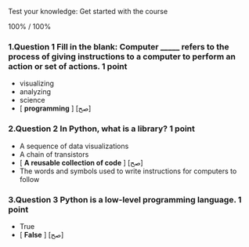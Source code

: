 Test your knowledge: Get started with the course

100% / 100%


### 1.Question 1 Fill in the blank: Computer _____ refers to the process of giving instructions to a computer to perform an action or set of actions. 1 point

* visualizing
* analyzing
* science
* [ **programming** ] [صح]

### 2.Question 2 In Python, what is a library? 1 point

* A sequence of data visualizations 
* A chain of transistors 
* [ **A reusable collection of code** ] [صح]
* The words and symbols used to write instructions for computers to follow 

### 3.Question 3 Python is a low-level programming language. 1 point

* True
* [ **False** ] [صح]
























